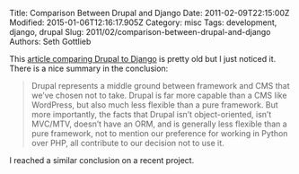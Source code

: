 Title: Comparison Between Drupal and Django
Date: 2011-02-09T22:15:00Z
Modified: 2015-01-06T12:16:17.905Z
Category: misc
Tags: development, django, drupal
Slug: 2011/02/comparison-between-drupal-and-django
Authors: Seth Gottlieb

This [article comparing Drupal to Django](http://birdhouse.org/blog/2009/11/11/drupal-or-django/) is pretty old but I just noticed it. There is a nice summary in the conclusion:

  
>  Drupal represents a middle ground between framework and CMS that we’ve chosen not to take. Drupal is far more capable than a CMS like WordPress, but also much less flexible than a pure framework. But more importantly, the facts that Drupal isn’t object-oriented, isn’t MVC/MTV, doesn’t have an ORM, and is generally less flexible than a pure framework, not to mention our preference for working in Python over PHP, all contribute to our decision not to use it.  
>   

I reached a similar conclusion on a recent project.
